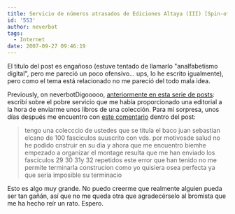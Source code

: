 ```yaml
---
title: Servicio de números atrasados de Ediciones Altaya (III) [Spin-off]
id: '553'
author: neverbot
tags:
  - Internet
date: 2007-09-27 09:46:19
---
```


El título del post es engañoso (estuve tentado de llamarlo "analfabetismo digital", pero me pareció un poco ofensivo... ups, lo he escrito igualmente), pero como el tema está relacionado no me pareció del todo mala idea.

Previously, on neverbotDigooooo, [anteriormente en esta serie de posts](http://localhost:8000/miniblog/servicio-de-numeros-atrasados-de-ediciones-altaya-ii/): escribí sobre el pobre servicio que me había proporcionado una editorial a la hora de enviarme unos libros de una colección. Para mi sorpresa, unos días después me encuentro con [este comentario](http://localhost:8000/miniblog/servicio-de-numeros-atrasados-de-ediciones-altaya-ii/#comment-5451) dentro del post:

> tengo una colecccio de ustedes que se titula el baco juan sebastian elcano de 100 fasciculos suuscrito con vds. por motivosde salud no he podido cnstruir en su dia y ahora que me encuentro biemhe empezado a organizar el montage resulta que me han enviado los fasciculos 29 30 31y 32 repetidos este error que han tenido no me permite terminarla construcion como yo quisiera osea perfecta ya que seria imposible su terminacio

Esto es algo muy grande. No puedo creerme que realmente alguien pueda ser tan gañán, así que no me queda otra que agradecérselo al bromista que me ha hecho reír un rato. Espero.